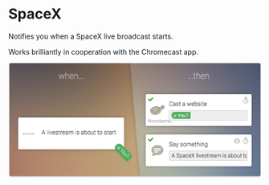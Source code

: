 # SpaceX

Notifies you when a SpaceX live broadcast starts.

Works brilliantly in cooperation with the Chromecast app.

![](https://raw.githubusercontent.com/WeeJeWel/com.spacex.homey/master/assets/example/flow.png)
